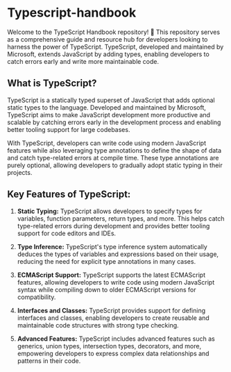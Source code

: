 # Typescript-handbook
Welcome to the TypeScript Handbook repository! 📘  This repository serves as a comprehensive guide and resource hub for developers looking to harness the power of TypeScript. TypeScript, developed and maintained by Microsoft, extends JavaScript by adding types, enabling developers to catch errors early and write more maintainable code.

## What is TypeScript?
TypeScript is a statically typed superset of JavaScript that adds optional static types to the language. Developed and maintained by Microsoft, TypeScript aims to make JavaScript development more productive and scalable by catching errors early in the development process and enabling better tooling support for large codebases.

With TypeScript, developers can write code using modern JavaScript features while also leveraging type annotations to define the shape of data and catch type-related errors at compile time. These type annotations are purely optional, allowing developers to gradually adopt static typing in their projects.

## Key Features of TypeScript:

1. **Static Typing:** TypeScript allows developers to specify types for variables, function parameters, return types, and more. This helps catch type-related errors during development and provides better tooling support for code editors and IDEs.

2. **Type Inference:** TypeScript's type inference system automatically deduces the types of variables and expressions based on their usage, reducing the need for explicit type annotations in many cases.

3. **ECMAScript Support:** TypeScript supports the latest ECMAScript features, allowing developers to write code using modern JavaScript syntax while compiling down to older ECMAScript versions for compatibility.

4. **Interfaces and Classes:** TypeScript provides support for defining interfaces and classes, enabling developers to create reusable and maintainable code structures with strong type checking.

5. **Advanced Features:** TypeScript includes advanced features such as generics, union types, intersection types, decorators, and more, empowering developers to express complex data relationships and patterns in their code.
